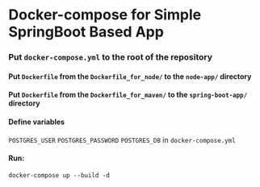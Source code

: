 # Docker-compose for Simple SpringBoot Based App

### Put `docker-compose.yml` to the root of the repository

#### Put `Dockerfile` from the `Dockerfile_for_node/` to the `node-app/` directory
#### Put `Dockerfile` from the `Dockerfile_for_maven/` to the `spring-boot-app/` directory

#### Define variables 
`POSTGRES_USER`  `POSTGRES_PASSWORD` `POSTGRES_DB` in `docker-compose.yml`

#### Run:

```
docker-compose up --build -d
```